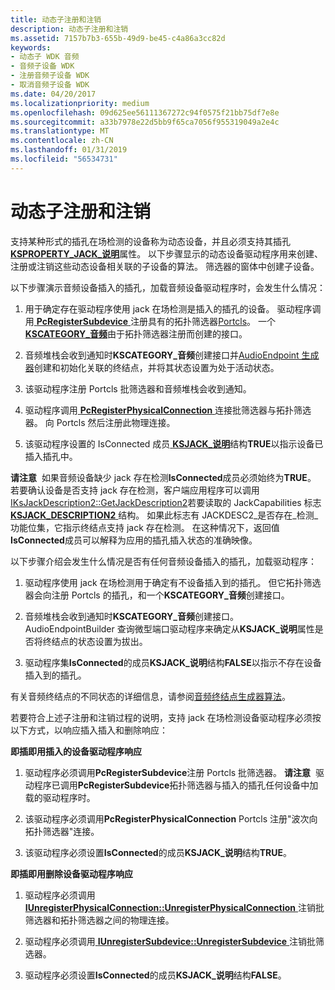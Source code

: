 ```yaml
---
title: 动态子注册和注销
description: 动态子注册和注销
ms.assetid: 7157b7b3-655b-49d9-be45-c4a86a3cc82d
keywords:
- 动态子 WDK 音频
- 音频子设备 WDK
- 注册音频子设备 WDK
- 取消音频子设备 WDK
ms.date: 04/20/2017
ms.localizationpriority: medium
ms.openlocfilehash: 09d625ee56111367272c94f0575f21bb75df7e8e
ms.sourcegitcommit: a33b7978e22d5bb9f65ca7056f955319049a2e4c
ms.translationtype: MT
ms.contentlocale: zh-CN
ms.lasthandoff: 01/31/2019
ms.locfileid: "56534731"
---
```

# <a name="dynamic-subdevice-registration-and-unregistration"></a>动态子注册和注销


支持某种形式的插孔在场检测的设备称为动态设备，并且必须支持其插孔[ **KSPROPERTY\_JACK\_说明**](https://msdn.microsoft.com/library/windows/hardware/ff537364)属性。 以下步骤显示的动态设备驱动程序用来创建、 注册或注销这些动态设备相关联的子设备的算法。 筛选器的窗体中创建子设备。

以下步骤演示音频设备插入的插孔，加载音频设备驱动程序时，会发生什么情况：

1.  用于确定存在驱动程序使用 jack 在场检测是插入的插孔的设备。 驱动程序调用[ **PcRegisterSubdevice** ](https://msdn.microsoft.com/library/windows/hardware/ff537731)注册具有的拓扑筛选器[Portcls](introduction-to-port-class.md)。 一个[ **KSCATEGORY\_音频**](https://msdn.microsoft.com/library/windows/hardware/ff548261)由于拓扑筛选器注册而创建的接口。

2.  音频堆栈会收到通知时**KSCATEGORY\_音频**创建接口并[AudioEndpoint 生成器](audio-endpoint-builder-algorithm.md)创建和初始化关联的终结点，并将其状态设置为处于活动状态。

3.  该驱动程序注册 Portcls 批筛选器和音频堆栈会收到通知。

4.  驱动程序调用[ **PcRegisterPhysicalConnection** ](https://msdn.microsoft.com/library/windows/hardware/ff537726)连接批筛选器与拓扑筛选器。 向 Portcls 然后注册此物理连接。

5.  该驱动程序设置的 IsConnected 成员[ **KSJACK\_说明**](https://msdn.microsoft.com/library/windows/hardware/ff537136)结构**TRUE**以指示设备已插入插孔中。

**请注意**  如果音频设备缺少 jack 存在检测**IsConnected**成员必须始终为**TRUE**。 若要确认设备是否支持 jack 存在检测，客户端应用程序可以调用[IKsJackDescription2::GetJackDescription2](https://go.microsoft.com/fwlink/p/?linkid=143698)若要读取的 JackCapabilities 标志[ **KSJACK\_DESCRIPTION2** ](https://msdn.microsoft.com/library/windows/hardware/ff537138)结构。 如果此标志有 JACKDESC2\_是否存在\_检测\_功能位集，它指示终结点支持 jack 存在检测。 在这种情况下，返回值**IsConnected**成员可以解释为应用的插孔插入状态的准确映像。

 

以下步骤介绍会发生什么情况是否有任何音频设备插入的插孔，加载驱动程序：

1.  驱动程序使用 jack 在场检测用于确定有不设备插入到的插孔。 但它拓扑筛选器会向注册 Portcls 的插孔，和一个**KSCATEGORY\_音频**创建接口。

2.  音频堆栈会收到通知时**KSCATEGORY\_音频**创建接口。 AudioEndpointBuilder 查询微型端口驱动程序来确定从**KSJACK\_说明**属性是否将终结点的状态设置为拔出。

3.  驱动程序集**IsConnected**的成员**KSJACK\_说明**结构**FALSE**以指示不存在设备插入到的插孔。

有关音频终结点的不同状态的详细信息，请参阅[音频终结点生成器算法](audio-endpoint-builder-algorithm.md)。

若要符合上述子注册和注销过程的说明，支持 jack 在场检测设备驱动程序必须按以下方式，以响应插入插入和删除响应：

**即插即用插入的设备驱动程序响应**

1.  驱动程序必须调用**PcRegisterSubdevice**注册 Portcls 批筛选器。
    **请注意**  驱动程序已调用**PcRegisterSubdevice**拓扑筛选器与插入的插孔任何设备中加载的驱动程序时。

     

2.  该驱动程序必须调用**PcRegisterPhysicalConnection** Portcls 注册"波次向拓扑筛选器"连接。

3.  该驱动程序必须设置**IsConnected**的成员**KSJACK\_说明**结构**TRUE**。

**即插即用删除设备驱动程序响应**

1.  驱动程序必须调用[ **IUnregisterPhysicalConnection::UnregisterPhysicalConnection** ](https://msdn.microsoft.com/library/windows/hardware/ff537024)注销批筛选器和拓扑筛选器之间的物理连接。

2.  驱动程序必须调用[ **IUnregisterSubdevice::UnregisterSubdevice** ](https://msdn.microsoft.com/library/windows/hardware/ff537032)注销批筛选器。

3.  驱动程序必须设置**IsConnected**的成员**KSJACK\_说明**结构**FALSE**。

 

 




